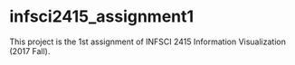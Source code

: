 # infsci2415_assignment1
This project is the 1st assignment of INFSCI 2415 Information Visualization (2017 Fall).
